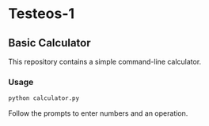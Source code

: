 # Testeos-1

## Basic Calculator

This repository contains a simple command-line calculator.

### Usage

```bash
python calculator.py
```

Follow the prompts to enter numbers and an operation.
